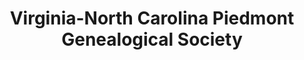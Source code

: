---
layout: repo
title: "Virginia-North Carolina Piedmont Genealogical Society"
id: 16139
permalink: repos/16139/
---